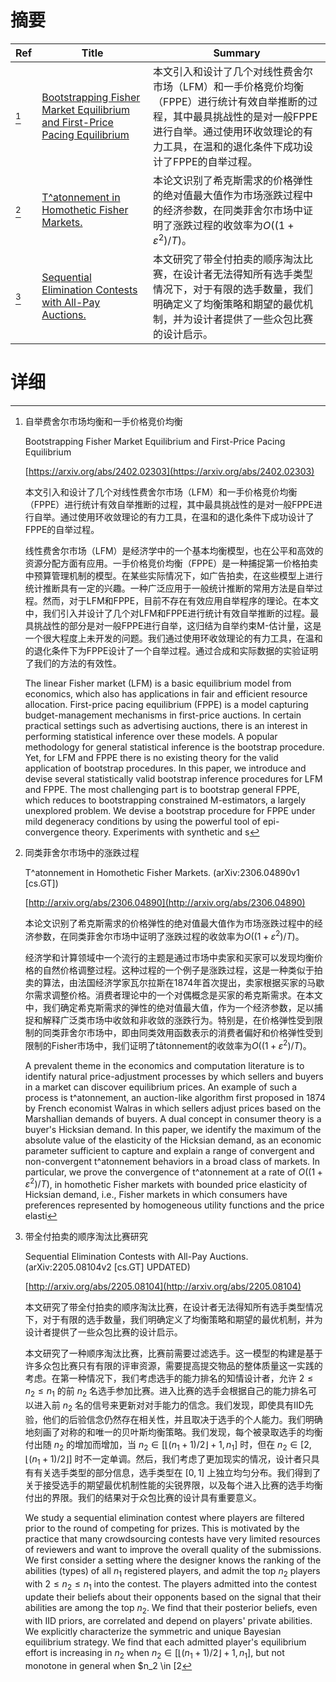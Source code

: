 # 摘要

| Ref | Title | Summary |
| --- | --- | --- |
| [^1] | [Bootstrapping Fisher Market Equilibrium and First-Price Pacing Equilibrium](https://arxiv.org/abs/2402.02303) | 本文引入和设计了几个对线性费舍尔市场（LFM）和一手价格竞价均衡（FPPE）进行统计有效自举推断的过程，其中最具挑战性的是对一般FPPE进行自举。通过使用环收敛理论的有力工具，在温和的退化条件下成功设计了FPPE的自举过程。 |
| [^2] | [T\^atonnement in Homothetic Fisher Markets.](http://arxiv.org/abs/2306.04890) | 本论文识别了希克斯需求的价格弹性的绝对值最大值作为市场涨跌过程中的经济参数，在同类菲舍尔市场中证明了涨跌过程的收敛率为$O((1+\varepsilon^2)/T)$。 |
| [^3] | [Sequential Elimination Contests with All-Pay Auctions.](http://arxiv.org/abs/2205.08104) | 本文研究了带全付拍卖的顺序淘汰比赛，在设计者无法得知所有选手类型情况下，对于有限的选手数量，我们明确定义了均衡策略和期望的最优机制，并为设计者提供了一些众包比赛的设计启示。 |

# 详细

[^1]: 自举费舍尔市场均衡和一手价格竞价均衡

    Bootstrapping Fisher Market Equilibrium and First-Price Pacing Equilibrium

    [https://arxiv.org/abs/2402.02303](https://arxiv.org/abs/2402.02303)

    本文引入和设计了几个对线性费舍尔市场（LFM）和一手价格竞价均衡（FPPE）进行统计有效自举推断的过程，其中最具挑战性的是对一般FPPE进行自举。通过使用环收敛理论的有力工具，在温和的退化条件下成功设计了FPPE的自举过程。

    

    线性费舍尔市场（LFM）是经济学中的一个基本均衡模型，也在公平和高效的资源分配方面有应用。一手价格竞价均衡（FPPE）是一种捕捉第一价格拍卖中预算管理机制的模型。在某些实际情况下，如广告拍卖，在这些模型上进行统计推断具有一定的兴趣。一种广泛应用于一般统计推断的常用方法是自举过程。然而，对于LFM和FPPE，目前不存在有效应用自举程序的理论。在本文中，我们引入并设计了几个对LFM和FPPE进行统计有效自举推断的过程。最具挑战性的部分是对一般FPPE进行自举，这归结为自举约束M-估计量，这是一个很大程度上未开发的问题。我们通过使用环收敛理论的有力工具，在温和的退化条件下为FPPE设计了一个自举过程。通过合成和实际数据的实验证明了我们的方法的有效性。

    The linear Fisher market (LFM) is a basic equilibrium model from economics, which also has applications in fair and efficient resource allocation. First-price pacing equilibrium (FPPE) is a model capturing budget-management mechanisms in first-price auctions. In certain practical settings such as advertising auctions, there is an interest in performing statistical inference over these models. A popular methodology for general statistical inference is the bootstrap procedure. Yet, for LFM and FPPE there is no existing theory for the valid application of bootstrap procedures. In this paper, we introduce and devise several statistically valid bootstrap inference procedures for LFM and FPPE. The most challenging part is to bootstrap general FPPE, which reduces to bootstrapping constrained M-estimators, a largely unexplored problem. We devise a bootstrap procedure for FPPE under mild degeneracy conditions by using the powerful tool of epi-convergence theory. Experiments with synthetic and s
    
[^2]: 同类菲舍尔市场中的涨跌过程

    T\^atonnement in Homothetic Fisher Markets. (arXiv:2306.04890v1 [cs.GT])

    [http://arxiv.org/abs/2306.04890](http://arxiv.org/abs/2306.04890)

    本论文识别了希克斯需求的价格弹性的绝对值最大值作为市场涨跌过程中的经济参数，在同类菲舍尔市场中证明了涨跌过程的收敛率为$O((1+\varepsilon^2)/T)$。

    

    经济学和计算领域中一个流行的主题是通过市场中卖家和买家可以发现均衡价格的自然价格调整过程。这种过程的一个例子是涨跌过程，这是一种类似于拍卖的算法，由法国经济学家瓦尔拉斯在1874年首次提出，卖家根据买家的马歇尔需求调整价格。消费者理论中的一个对偶概念是买家的希克斯需求。在本文中，我们确定希克斯需求的弹性的绝对值最大值，作为一个经济参数，足以捕捉和解释广泛类市场中收敛和非收敛的涨跌行为。特别是，在价格弹性受到限制的同类菲舍尔市场中，即由同类效用函数表示的消费者偏好和价格弹性受到限制的Fisher市场中，我们证明了tâtonnement的收敛率为$O((1+\varepsilon^2)/T)$。

    A prevalent theme in the economics and computation literature is to identify natural price-adjustment processes by which sellers and buyers in a market can discover equilibrium prices. An example of such a process is t\^atonnement, an auction-like algorithm first proposed in 1874 by French economist Walras in which sellers adjust prices based on the Marshallian demands of buyers. A dual concept in consumer theory is a buyer's Hicksian demand. In this paper, we identify the maximum of the absolute value of the elasticity of the Hicksian demand, as an economic parameter sufficient to capture and explain a range of convergent and non-convergent t\^atonnement behaviors in a broad class of markets. In particular, we prove the convergence of t\^atonnement at a rate of $O((1+\varepsilon^2)/T)$, in homothetic Fisher markets with bounded price elasticity of Hicksian demand, i.e., Fisher markets in which consumers have preferences represented by homogeneous utility functions and the price elasti
    
[^3]: 带全付拍卖的顺序淘汰比赛研究

    Sequential Elimination Contests with All-Pay Auctions. (arXiv:2205.08104v2 [cs.GT] UPDATED)

    [http://arxiv.org/abs/2205.08104](http://arxiv.org/abs/2205.08104)

    本文研究了带全付拍卖的顺序淘汰比赛，在设计者无法得知所有选手类型情况下，对于有限的选手数量，我们明确定义了均衡策略和期望的最优机制，并为设计者提供了一些众包比赛的设计启示。

    

    本文研究了一种顺序淘汰比赛，比赛前需要过滤选手。这一模型的构建是基于许多众包比赛只有有限的评审资源，需要提高提交物品的整体质量这一实践的考虑。在第一种情况下，我们考虑选手的能力排名的知情设计者，允许 $2\leq n_2 \leq n_1$ 的前 $n_2$ 名选手参加比赛。进入比赛的选手会根据自己的能力排名可以进入前 $n_2$ 名的信号来更新对对手能力的信念。我们发现，即使具有IID先验，他们的后验信念仍然存在相关性，并且取决于选手的个人能力。我们明确地刻画了对称的和唯一的贝叶斯均衡策略。我们发现，每个被录取选手的均衡付出随 $n_2$ 的增加而增加，当 $n_2 \in [\lfloor{(n_1+1)/2}\rfloor+1,n_1]$ 时，但在 $n_2 \in [2, \lfloor{(n_1+1)/2}\rfloor]$ 时不一定单调。然后，我们考虑了更加现实的情况，设计者只具有有关选手类型的部分信息，选手类型在 $[0,1]$ 上独立均匀分布。我们得到了关于接受选手的期望最优机制性能的尖锐界限，以及每个进入比赛的选手均衡付出的界限。我们的结果对于众包比赛的设计具有重要意义。

    We study a sequential elimination contest where players are filtered prior to the round of competing for prizes. This is motivated by the practice that many crowdsourcing contests have very limited resources of reviewers and want to improve the overall quality of the submissions. We first consider a setting where the designer knows the ranking of the abilities (types) of all $n_1$ registered players, and admit the top $n_2$ players with $2\leq n_2 \leq n_1$ into the contest. The players admitted into the contest update their beliefs about their opponents based on the signal that their abilities are among the top $n_2$. We find that their posterior beliefs, even with IID priors, are correlated and depend on players' private abilities.  We explicitly characterize the symmetric and unique Bayesian equilibrium strategy. We find that each admitted player's equilibrium effort is increasing in $n_2$ when $n_2 \in [\lfloor{(n_1+1)/2}\rfloor+1,n_1]$, but not monotone in general when $n_2 \in [2
    

